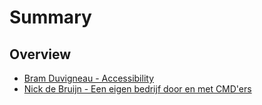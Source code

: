 # Summary

## Overview

* [Bram Duvigneau - Accessibility](WN|28-3-17.md)
* [Nick de Bruijn - Een eigen bedrijf door en met CMD'ers](WN|16-5-17.md)